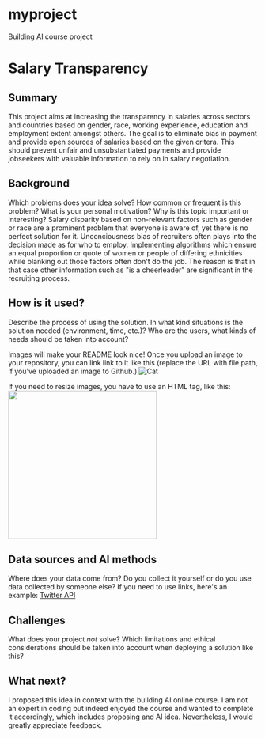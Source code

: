 # myproject
Building AI course project

# Salary Transparency

## Summary

This project aims at increasing the transparency in salaries across sectors and countries based on gender, race, working experience, education and employment extent amongst others. The goal is to eliminate bias in payment and provide open sources of salaries based on the given critera. This should prevent unfair and unsubstantiated payments and provide jobseekers with valuable information to rely on in salary negotiation. 

## Background

Which problems does your idea solve? How common or frequent is this problem? What is your personal motivation? Why is this topic important or interesting?
Salary disparity based on non-relevant factors such as gender or race are a prominent problem that everyone is aware of, yet there is no perfect solution for it. Unconciousness bias of recruiters often plays into the decision made as for who to employ. Implementing algorithms which ensure an equal proportion or quote of women or people of differing ethnicities while blanking out those factors often don't do the job. The reason is that in that case other information such as "is a cheerleader" are significant in the recruiting process. 



## How is it used?

Describe the process of using the solution. In what kind situations is the solution needed (environment, time, etc.)? Who are the users, what kinds of needs should be taken into account?

Images will make your README look nice!
Once you upload an image to your repository, you can link link to it like this (replace the URL with file path, if you've uploaded an image to Github.)
![Cat](https://upload.wikimedia.org/wikipedia/commons/5/5e/Sleeping_cat_on_her_back.jpg)

If you need to resize images, you have to use an HTML tag, like this:
<img src="https://upload.wikimedia.org/wikipedia/commons/5/5e/Sleeping_cat_on_her_back.jpg" width="300">

## Data sources and AI methods
Where does your data come from? Do you collect it yourself or do you use data collected by someone else?
If you need to use links, here's an example:
[Twitter API](https://developer.twitter.com/en/docs)


## Challenges

What does your project _not_ solve? Which limitations and ethical considerations should be taken into account when deploying a solution like this?

## What next?

I proposed this idea in context with the building AI online course. I am not an expert in coding but indeed enjoyed the course and wanted to complete it accordingly, which includes proposing and AI idea. Nevertheless, I would greatly appreciate feedback. 
